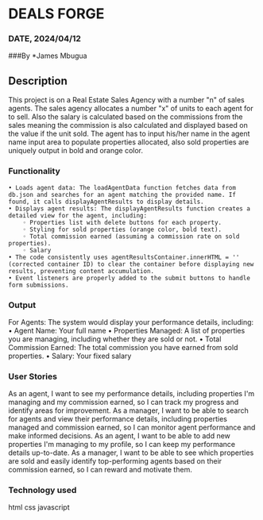 # DEALS FORGE
### DATE, 2024/04/12
###By *James Mbugua
## Description
This project is on a Real Estate Sales Agency with a number "n" of sales agents. The sales agency allocates a number "x" of units to each agent for to sell. Also the salary is calculated based on the commissions from the sales meaning the commission is also calculated and displayed based on the value if the unit sold. The agent has to input his/her name in the agent name input area to populate properties allocated, also sold properties are uniquely output in bold and orange color.

### Functionality
    • Loads agent data: The loadAgentData function fetches data from db.json and searches for an agent matching the provided name. If found, it calls displayAgentResults to display details. 
    • Displays agent results: The displayAgentResults function creates a detailed view for the agent, including: 
        ◦ Properties list with delete buttons for each property. 
        ◦ Styling for sold properties (orange color, bold text). 
        ◦ Total commission earned (assuming a commission rate on sold properties). 
        ◦ Salary 
    • The code consistently uses agentResultsContainer.innerHTML = '' (corrected container ID) to clear the container before displaying new results, preventing content accumulation. 
    • Event listeners are properly added to the submit buttons to handle form submissions.

### Output
For Agents:
The system would display your performance details, including:
    • Agent Name: Your full name 
    • Properties Managed: A list of properties you are managing, including whether they are sold or not. 
    • Total Commission Earned: The total commission you have earned from sold properties. 
    • Salary: Your fixed salary 

### User Stories 
As an agent, I want to see my performance details, including properties I'm managing and my commission earned, so I can track my progress and identify areas for improvement.
As a manager, I want to be able to search for agents and view their performance details, including properties managed and commission earned, so I can monitor agent performance and make informed decisions.
As an agent, I want to be able to add new properties I'm managing to my profile, so I can keep my performance details up-to-date.
As a manager, I want to be able to see which properties are sold and easily identify top-performing agents based on their commission earned, so I can reward and motivate them.

### Technology used
html
css
javascript
